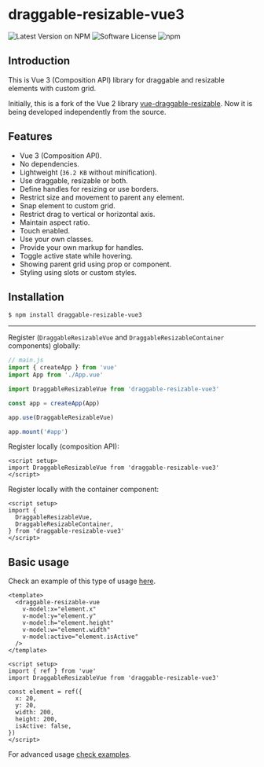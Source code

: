 # draggable-resizable-vue3

![Latest Version on NPM](https://img.shields.io/npm/v/draggable-resizable-vue3.svg?style=flat-square)
![Software License](https://img.shields.io/badge/license-MIT-brightgreen.svg?style=flat-square)
![npm](https://img.shields.io/npm/dt/draggable-resizable-vue3.svg?style=flat-square)

## Introduction

This is Vue 3 (Composition API) library for draggable and resizable elements with custom grid.

Initially, this is a fork of the Vue 2 library [vue-draggable-resizable](https://github.com/mauricius/vue-draggable-resizable). Now it is being developed independently from the source.

## Features

- Vue 3 (Composition API).
- No dependencies.
- Lightweight (`36.2 KB` without minification).
- Use draggable, resizable or both.
- Define handles for resizing or use borders.
- Restrict size and movement to parent any element.
- Snap element to custom grid.
- Restrict drag to vertical or horizontal axis.
- Maintain aspect ratio.
- Touch enabled.
- Use your own classes.
- Provide your own markup for handles.
- Toggle active state while hovering.
- Showing parent grid using prop or component.
- Styling using slots or custom styles.

## Installation

```bash
$ npm install draggable-resizable-vue3
```

---

Register (`DraggableResizableVue` and `DraggableResizableContainer` components) globally:

```js
// main.js
import { createApp } from 'vue'
import App from './App.vue'

import DraggableResizableVue from 'draggable-resizable-vue3'

const app = createApp(App)

app.use(DraggableResizableVue)

app.mount('#app')
```

Register locally (composition API):

```vue
<script setup>
import DraggableResizableVue from 'draggable-resizable-vue3'
</script>
```

Register locally with the container component:

```vue
<script setup>
import {
  DraggableResizableVue,
  DraggableResizableContainer,
} from 'draggable-resizable-vue3'
</script>
```

## Basic usage

Check an example of this type of usage [here](/docs/examples/basic-props.html).

```vue
<template>
  <draggable-resizable-vue
    v-model:x="element.x"
    v-model:y="element.y"
    v-model:h="element.height"
    v-model:w="element.width"
    v-model:active="element.isActive"
  />
</template>

<script setup>
import { ref } from 'vue'
import DraggableResizableVue from 'draggable-resizable-vue3'

const element = ref({
  x: 20,
  y: 20,
  width: 200,
  height: 200,
  isActive: false,
})
</script>
```

For advanced usage [check examples](/docs/examples/no-props.html).
